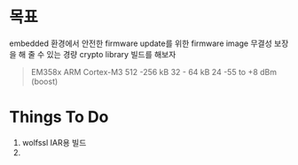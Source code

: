 # 목표 
embedded 환경에서 안전한 firmware update를 위한 firmware image 무결성 보장을 해 줄 수 있는 경량 crypto library 빌드를 해보자 
> EM358x  ARM Cortex-M3   512 -256 kB 32 - 64 kB  24  -55 to +8 dBm (boost)


# Things To Do 
1. wolfssl IAR용 빌드 
2. 

